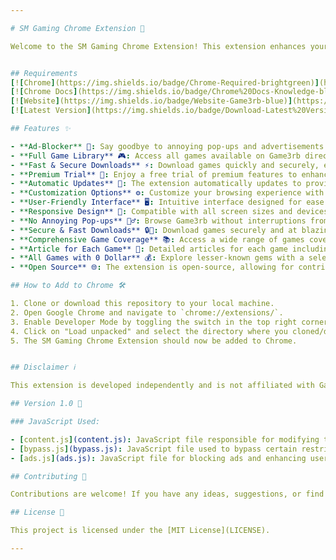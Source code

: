 ```yaml
---

# SM Gaming Chrome Extension 🚀

Welcome to the SM Gaming Chrome Extension! This extension enhances your browsing experience on Game3rb by providing additional features and functionalities.


## Requirements
[![Chrome](https://img.shields.io/badge/Chrome-Required-brightgreen)](https://www.google.com/chrome/)
[![Chrome Docs](https://img.shields.io/badge/Chrome%20Docs-Knowledge-blue)](https://developer.chrome.com/docs/extensions/mv3/getstarted/)
[![Website](https://img.shields.io/badge/Website-Game3rb-blue)](https://game3rb.com/)
[![Latest Version](https://img.shields.io/badge/Download-Latest%20Version-brightgreen)](https://github.com/wa-inc/Sm-Gaming/releases)

## Features ✨

- **Ad-Blocker** 🚫: Say goodbye to annoying pop-ups and advertisements while browsing Game3rb.
- **Full Game Library** 🎮: Access all games available on Game3rb directly through the extension.
- **Fast & Secure Downloads** ⚡: Download games quickly and securely, ensuring a seamless experience.
- **Premium Trial** 🌟: Enjoy a free trial of premium features to enhance your gaming experience.
- **Automatic Updates** 🔄: The extension automatically updates to provide you with the latest features and security patches.
- **Customization Options** ⚙️: Customize your browsing experience with options to adjust settings according to your preferences.
- **User-Friendly Interface** 🖥️: Intuitive interface designed for ease of use and navigation.
- **Responsive Design** 📱: Compatible with all screen sizes and devices for a consistent experience.
- **No Annoying Pop-ups** 🙅‍♂️: Browse Game3rb without interruptions from annoying pop-ups.
- **Secure & Fast Downloads** 🔒💨: Download games securely and at blazing-fast speeds.
- **Comprehensive Game Coverage** 📚: Access a wide range of games covering various genres and categories.
- **Article for Each Game** 📝: Detailed articles for each game including system requirements, online fixes, and professional crack instructions.
- **All Games with 0 Dollar** 💰: Explore lesser-known gems with a selection of games priced at 0 dollars.
- **Open Source** 🌐: The extension is open-source, allowing for contributions and improvements from the community.

## How to Add to Chrome 🛠️

1. Clone or download this repository to your local machine.
2. Open Google Chrome and navigate to `chrome://extensions/`.
3. Enable Developer Mode by toggling the switch in the top right corner.
4. Click on "Load unpacked" and select the directory where you cloned/downloaded the extension.
5. The SM Gaming Chrome Extension should now be added to Chrome.


## Disclaimer ℹ️

This extension is developed independently and is not affiliated with Game3rb. Use it responsibly and adhere to all copyright laws and regulations.

## Version 1.0 🚀

### JavaScript Used:

- [content.js](content.js): JavaScript file responsible for modifying the webpage content.
- [bypass.js](bypass.js): JavaScript file used to bypass certain restrictions on the website.
- [ads.js](ads.js): JavaScript file for blocking ads and enhancing user experience.

## Contributing 🤝

Contributions are welcome! If you have any ideas, suggestions, or find any issues, feel free to open an issue or submit a pull request.

## License 📝

This project is licensed under the [MIT License](LICENSE).

---
```

